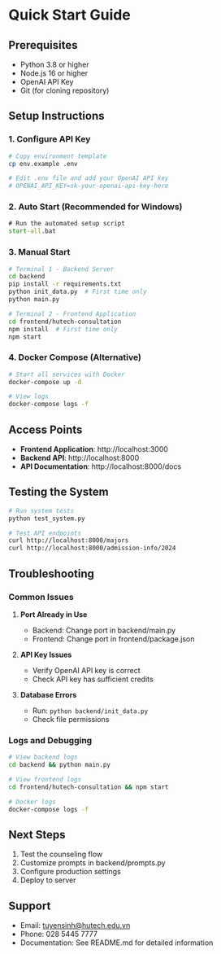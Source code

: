 # Quick Start Guide

## Prerequisites

- Python 3.8 or higher
- Node.js 16 or higher
- OpenAI API Key
- Git (for cloning repository)

## Setup Instructions

### 1. Configure API Key

```bash
# Copy environment template
cp env.example .env

# Edit .env file and add your OpenAI API key
# OPENAI_API_KEY=sk-your-openai-api-key-here
```

### 2. Auto Start (Recommended for Windows)

```cmd
# Run the automated setup script
start-all.bat
```

### 3. Manual Start

```bash
# Terminal 1 - Backend Server
cd backend
pip install -r requirements.txt
python init_data.py  # First time only
python main.py

# Terminal 2 - Frontend Application
cd frontend/hutech-consultation
npm install  # First time only
npm start
```

### 4. Docker Compose (Alternative)

```bash
# Start all services with Docker
docker-compose up -d

# View logs
docker-compose logs -f
```

## Access Points

- **Frontend Application**: http://localhost:3000
- **Backend API**: http://localhost:8000
- **API Documentation**: http://localhost:8000/docs

## Testing the System

```bash
# Run system tests
python test_system.py

# Test API endpoints
curl http://localhost:8000/majors
curl http://localhost:8000/admission-info/2024
```

## Troubleshooting

### Common Issues

1. **Port Already in Use**
   - Backend: Change port in backend/main.py
   - Frontend: Change port in frontend/package.json

2. **API Key Issues**
   - Verify OpenAI API key is correct
   - Check API key has sufficient credits

3. **Database Errors**
   - Run: `python backend/init_data.py`
   - Check file permissions

### Logs and Debugging

```bash
# View backend logs
cd backend && python main.py

# View frontend logs
cd frontend/hutech-consultation && npm start

# Docker logs
docker-compose logs -f
```

## Next Steps

1. Test the counseling flow
2. Customize prompts in backend/prompts.py
3. Configure production settings
4. Deploy to server

## Support

- Email: tuyensinh@hutech.edu.vn
- Phone: 028 5445 7777
- Documentation: See README.md for detailed information